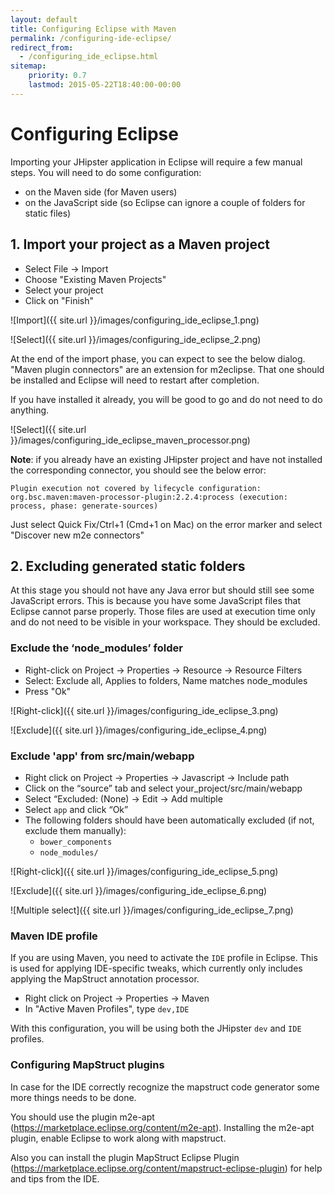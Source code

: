 ```yaml
---
layout: default
title: Configuring Eclipse with Maven
permalink: /configuring-ide-eclipse/
redirect_from:
  - /configuring_ide_eclipse.html
sitemap:
    priority: 0.7
    lastmod: 2015-05-22T18:40:00-00:00
---
```


# <i class="fa fa-keyboard-o"></i> Configuring Eclipse

Importing your JHipster application in Eclipse will require a few manual steps. You will need to do some configuration:

- on the Maven side (for Maven users)
- on the JavaScript side (so Eclipse can ignore a couple of folders for static files)

## 1. Import your project as a Maven project

- Select File -> Import
- Choose "Existing Maven Projects"
- Select your project
- Click on "Finish"

![Import]({{ site.url }}/images/configuring_ide_eclipse_1.png)

![Select]({{ site.url }}/images/configuring_ide_eclipse_2.png)


At the end of the import phase, you can expect to see the below dialog.  "Maven plugin connectors" are an extension for m2eclipse. That one should be installed and Eclipse will need to restart after completion.

If you have installed it already, you will be good to go and do not need to do anything.

![Select]({{ site.url }}/images/configuring_ide_eclipse_maven_processor.png)

__Note__: if you already have an existing JHipster project and have not installed the corresponding connector, you should see the below error:

`Plugin execution not covered by lifecycle configuration: org.bsc.maven:maven-processor-plugin:2.2.4:process (execution: process, phase: generate-sources)`

Just select Quick Fix/Ctrl+1 (Cmd+1 on Mac) on the error marker and select "Discover new m2e connectors"

## 2. Excluding generated static folders
At this stage you should not have any Java error but should still see some JavaScript errors. This is because you have some JavaScript files that Eclipse cannot parse properly. Those files are used at execution time only and do not need to be visible in your workspace. They should be excluded.


### Exclude the ‘node_modules’ folder

- Right-click on Project -> Properties -> Resource -> Resource Filters
- Select: Exclude all, Applies to folders, Name matches node_modules
- Press "Ok"

![Right-click]({{ site.url }}/images/configuring_ide_eclipse_3.png)

![Exclude]({{ site.url }}/images/configuring_ide_eclipse_4.png)


### Exclude 'app' from src/main/webapp

- Right click on Project -> Properties -> Javascript -> Include path
- Click on the “source” tab and select your_project/src/main/webapp
- Select “Excluded: (None) -> Edit -> Add multiple
- Select  `app` and click “Ok”
- The following folders should have been automatically excluded (if not, exclude them manually):
    - `bower_components`
    - `node_modules/`

![Right-click]({{ site.url }}/images/configuring_ide_eclipse_5.png)

![Exclude]({{ site.url }}/images/configuring_ide_eclipse_6.png)

![Multiple select]({{ site.url }}/images/configuring_ide_eclipse_7.png)

### Maven IDE profile

If you are using Maven, you need to activate the `IDE` profile in Eclipse. This is used for applying IDE-specific tweaks, which currently only includes applying the MapStruct annotation processor.

- Right click on Project -> Properties -> Maven
- In "Active Maven Profiles", type `dev,IDE`

With this configuration, you will be using both the JHipster `dev` and `IDE` profiles.

### Configuring MapStruct plugins

In case for the IDE correctly recognize the mapstruct code generator some more things needs to be done.

You should use the plugin m2e-apt (https://marketplace.eclipse.org/content/m2e-apt). Installing the m2e-apt plugin, enable Eclipse to work along with mapstruct.

Also you can install the plugin MapStruct Eclipse Plugin (https://marketplace.eclipse.org/content/mapstruct-eclipse-plugin) for help and tips from the IDE. 
